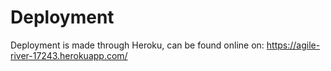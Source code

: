 # Deployment
Deployment is made through Heroku, can be found online on:
https://agile-river-17243.herokuapp.com/
